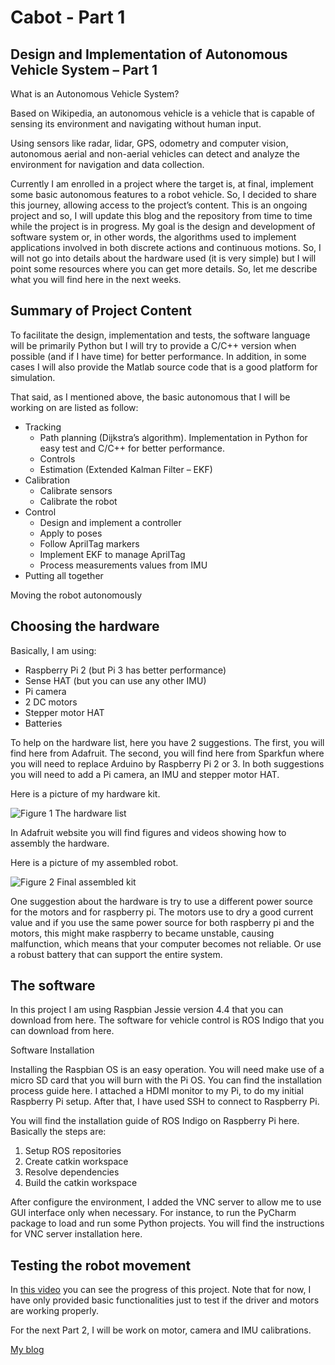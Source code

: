 # Cabot - Part 1
## Design and Implementation of Autonomous Vehicle System – Part 1

What is an Autonomous Vehicle System?

Based on Wikipedia, an autonomous vehicle is a vehicle that is capable of sensing its environment and navigating without human input.

Using sensors like radar, lidar, GPS, odometry and computer vision, autonomous aerial and non-aerial vehicles can detect and analyze the environment for navigation and data collection.

Currently I am enrolled in a project where the target is, at final, implement some basic autonomous features to a robot vehicle. So, I decided to share this journey, allowing access to the project’s content. This is an ongoing project and so, I will update this blog and the repository from time to time while the project is in progress.
My goal is the design and development of software system or, in other words, the algorithms used to implement applications involved in both discrete actions and continuous motions. So, I will not go into details about the hardware used (it is very simple) but I will point some resources where you can get more details.
So, let me describe what you will find here in the next weeks.

## Summary of Project Content

To facilitate the design, implementation and tests, the software language will be primarily Python but I will try to provide a C/C++ version when possible (and if I have time) for better performance. In addition, in some cases I will also provide the Matlab source code that is a good platform for simulation.

That said, as I mentioned above, the basic autonomous that I will be working on are listed as follow:

- Tracking
  - Path planning (Dijkstra’s algorithm). Implementation in Python for easy test and C/C++ for better performance.
  - Controls
  - Estimation (Extended Kalman Filter – EKF)
- Calibration
  - Calibrate sensors
  - Calibrate the robot
- Control
  - Design and implement a controller
  - Apply to poses
  - Follow AprilTag markers
  - Implement EKF to manage AprilTag
  - Process measurements values from IMU
- Putting all together

Moving the robot autonomously

## Choosing the hardware

Basically, I am using:
- Raspberry Pi 2 (but Pi 3 has better performance)
- Sense HAT (but you can use any other IMU)
- Pi camera
- 2 DC motors
- Stepper motor HAT
- Batteries

To help on the hardware list, here you have 2 suggestions.
The first, you will find here from Adafruit.
The second, you will find here from Sparkfun where you will need to replace Arduino by Raspberry Pi 2 or 3.
In both suggestions you will need to add a Pi camera, an IMU and stepper motor HAT.

Here is a picture of my hardware kit.

![Figure 1](fig/20160704_102622.jpg)
The hardware list

In Adafruit website you will find figures and videos showing how to assembly the hardware.

Here is a picture of my assembled robot.

![Figure 2](fig/20160706_141747.jpg)
Final assembled kit

One suggestion about the hardware is try to use a different power source for the motors and for raspberry pi. The motors use to dry a good current value and if you use the same power source for both raspberry pi and the motors, this might make raspberry to became unstable, causing malfunction, which means that your computer becomes not reliable. Or use a robust battery that can support the entire system.

## The software

In this project I am using Raspbian Jessie version 4.4 that you can download from here.
The software for vehicle control is ROS Indigo that you can download from here.

Software Installation

Installing the Raspbian OS is an easy operation. You will need make use of a micro SD card that you will burn with the Pi OS. You can find the installation process guide here.
I attached a HDMI monitor to my Pi, to do my initial Raspberry Pi setup. After that, I have used SSH to connect to Raspberry Pi.

You will find the installation guide of ROS Indigo on Raspberry Pi here.
Basically the steps are:

1. Setup ROS repositories
2. Create catkin workspace
3. Resolve dependencies
4. Build the catkin workspace

After configure the environment, I added the VNC server to allow me to use GUI interface only when necessary. For instance, to run the PyCharm package to load and run some Python projects. You will find the instructions for VNC server installation here.

## Testing the robot movement

In [this video](https://www.youtube.com/watch?v=ONIoCzXAc0g) you can see the progress of this project. Note that for now, I have only provided basic functionalities just to test if the driver and motors are working properly.

For the next Part 2, I will be work on motor, camera and IMU calibrations.

[My blog](http://kinect-i.blogspot.com.br/2016/07/design-and-implementation-of-autonomous.html)

